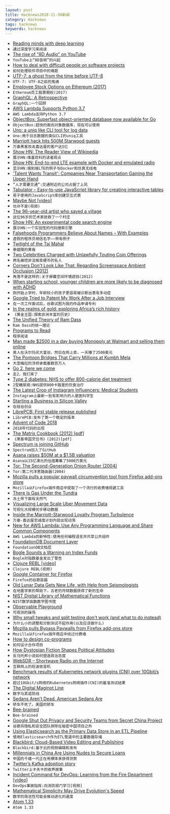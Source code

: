 ```yaml
---
layout: post
title: Hacknews2018-11-30新闻
category: Hacknews
tags: hacknews
keywords: hacknews
---
```




- [Reading minds with deep learning](https://blog.floydhub.com/reading-minds-with-deep-learning/)
- `通过深度学习来阅读`
- [The rise of “8D Audio” on YouTube](https://melmagazine.com/en-us/story/why-are-so-many-dudes-losing-their-shit-over-8d-audio)
- `YouTube上“8D音频”的兴起`
- [How to deal with difficult people on software projects](https://people.neilon.software/)
- `如何处理软件项目中的难题`
- [UTF-7: a ghost from the time before UTF-8](https://crawshaw.io/blog/utf7)
- `UTF-7: UTF-8之前的鬼魂`
- [Employee Stock Options on Ethereum (2017)](https://blog.neufund.org/tokenizing-startup-equity-part-1-employee-incentive-options-plan-esop-on-ethereum-blockchain-dce2416f4505)
- `Ethereum员工股票期权(2017)`
- [GraphQL: A Retrospective](https://verve.co/engineering/graphql-a-retrospective/)
- `GraphQL:一个回顾`
- [AWS Lambda Supports Python 3.7](https://aws.amazon.com/about-aws/whats-new/2018/11/aws-lambda-supports-python-37/)
- `AWS Lambda支持Python 3.7`
- [ObjectBox: Superfast object-oriented database now available for Go](https://github.com/objectbox/objectbox-go)
- `ObjectBox:超快的面向对象数据库，现在可以使用`
- [Uno: a uniq like CLI tool for log data](https://unomaly.com/blog/its-in-the-anomalies/)
- `Uno:用于日志数据的类似CLI的uniq工具`
- [Marriott hack hits 500M Starwood guests](https://www.bbc.co.uk/news/technology-46401890)
- `万豪黑客攻击喜达屋的客户达5亿`
- [Show HN: The Reader View of Wikipedia](https://thereaderwiki.com/en/)
- `展示HN:维基百科的读者观点`
- [Show HN: End-to-end LTE example with Docker and emulated radio](https://github.com/pgorczak/srslte-docker-emulated)
- `显示HN:端到端LTE的例子与Docker和仿真无线电`
- [&#39;Talent Wants Transit&#39;: Companies Near Transportation Gaining the Upper Hand](https://www.npr.org/2018/11/29/671203167/talent-wants-transit-companies-near-transportation-gaining-the-upper-hand)
- `“人才需要交通”:交通附近的公司占据了上风`
- [Tabulator – Easy-to-use JavaScript library for creating interactive tables](http://tabulator.info/)
- `易于使用的JavaScript库创建交互式表`
- [Maybe Not [video]](https://www.youtube.com/watch?v=YR5WdGrpoug)
- `也许不是(视频)`
- [The 96-year-old artist who saved a village](http://www.bbc.com/travel/gallery/20181128-the-96-year-old-painter-who-saved-a-village)
- `这位96岁的艺术家拯救了一个村庄`
- [Show HN: An experimental code search engine](https://codegrep.com)
- `展示HN:一个实验性的代码搜索引擎`
- [Falsehoods Programmers Believe About Names – With Examples](https://shinesolutions.com/2018/01/08/falsehoods-programmers-believe-about-names-with-examples/)
- `虚假的程序员相信名字——带有例子`
- [Twilight of the Taj Mahal](https://www.bbc.co.uk/news/resources/idt-sh/twilight_of_the_taj)
- `泰姬陵的黄昏`
- [Two Celebrities Charged with Unlawfully Touting Coin Offerings](https://www.sec.gov/news/press-release/2018-268)
- `两名被控非法贩卖硬币的名人`
- [Corners Don&#39;t Look Like That: Regarding Screenspace Ambient Occlusion (2012)](http://nothings.org/gamedev/ssao/)
- `角落不是这样的:关于屏幕空间环境遮挡(2012)`
- [When starting school, younger children are more likely to be diagnosed with ADHD](https://news.harvard.edu/gazette/story/2018/11/when-starting-school-younger-children-are-more-likely-to-be-diagnosed-with-adhd-study-says/)
- `刚开始上学时，年龄较小的孩子更容易被诊断出患有多动症`
- [Google Tried to Patent My Work After a Job Interview](https://patentpandas.org/stories/company-patented-my-idea)
- `在一次工作面试后，谷歌试图为我的作品申请专利`
- [In the realms of gold: exploring Africa’s rich history](https://spectator.us/realms-gold-africas-rich-history/)
- `《黄金王国:探索非洲丰富的历史》`
- [The Unified Theory of Ram Dass](https://www.gq.com/story/the-unified-theory-of-ram-dass)
- `Ram Dass的统一理论`
- [Programs to Read](http://wiki.c2.com/?ProgramsToRead)
- `程序阅读`
- [Man made $2500 in a day buying Monopoly at Walmart and selling them online](https://www.youtube.com/watch?v=FknkqT5tHK8)
- `男人在沃尔玛买大富翁，然后在网上卖，一天赚了2500美元`
- [The Pontoon Bridges That Carry Millions at Kumbh Mela](https://www.theatlantic.com/photo/2018/11/the-pontoon-bridges-that-carry-millions-at-kumbh-mela/576823/)
- `大壶梅拉的浮桥承载着数百万人`
- [Go 2, here we come](https://blog.golang.org/go2-here-we-come)
- `走2，我们来了`
- [Type 2 diabetes: NHS to offer 800-calorie diet treatment](https://www.bbc.com/news/health-46363869)
- `2型糖尿病:NHS提供800卡路里的饮食治疗`
- [The Latest Crop of Instagram Influencers: Medical Students](https://slate.com/technology/2018/11/medical-students-instagram-influencers-ethics-debate.html)
- `Instagram上最新一批有影响力的人是医科学生`
- [Starting a Business in Silicon Valley](http://www.tlalexander.com/business/)
- `在硅谷创业`
- [LibrePCB: First stable release published](https://librepcb.org/blog/2018-11-25_release_0.1.0/)
- `LibrePCB:发布了第一个稳定的版本`
- [Advent of Code 2018](https://adventofcode.com/2018)
- `2018年代码的出现`
- [The Matrix Cookbook (2012) [pdf]](https://www.math.uwaterloo.ca/~hwolkowi/matrixcookbook.pdf)
- `《黑客帝国烹饪书》(2012)[pdf]`
- [Spectrum is joining GitHub](https://spectrum.chat/spectrum/general/spectrum-is-joining-github~1d3eb8ee-4c99-46c0-8daf-ca35a96be6ce)
- `Spectrum加入了GitHub`
- [Asana raises $50M at a $1.5B valuation](https://techcrunch.com/2018/11/29/asana-a-work-management-platform-nabs-50m-growth-round-at-a-1-5b-valuation/)
- `Asana以15亿澳元的估值筹集了5000万美元`
- [Tor: The Second-Generation Onion Router (2004)](https://svn.torproject.org/svn/projects/design-paper/tor-design.html)
- `Tor:第二代洋葱路由器(2004)`
- [Mozilla pulls a popular paywall circumvention tool from Firefox add-ons store](https://boingboing.net/2018/11/29/but-not-chrome.html)
- `Mozilla从Firefox插件商店中提取了一个流行的收费墙规避工具`
- [There Is Gas Under the Tundra](https://www.lensculture.com/articles/charles-xelot-there-is-gas-under-the-tundra)
- `冻土带下面有天然气`
- [Visualizing Large Scale Uber Movement Data](http://blog.rabimba.com/2018/11/visualizing-large-scale-uber-movement.html)
- `可视化大规模优步移动数据`
- [Inside the Marriott-Starwood Loyalty Program Turbulence](https://www.wsj.com/articles/inside-the-marriott-starwood-loyalty-program-turbulence-1543416010)
- `万豪-喜达屋忠诚度计划内部出现动荡`
- [New for AWS Lambda: Use Any Programming Language and Share Common Components](https://aws.amazon.com/blogs/aws/new-for-aws-lambda-use-any-programming-language-and-share-common-components/)
- `AWS Lambda的新特性:使用任何编程语言并共享公共组件`
- [FoundationDB Document Layer](https://www.foundationdb.org/blog/announcing-document-layer/)
- `FoundationDB文档层`
- [Bogle Sounds a Warning on Index Funds](https://www.wsj.com/articles/bogle-sounds-a-warning-on-index-funds-1543504551)
- `Bogle对指数基金发出了警告`
- [Clojure REBL [video]](https://www.youtube.com/watch?v=c52QhiXsmyI)
- `Clojure REBL(视频)`
- [Google Container for Firefox](https://addons.mozilla.org/en-US/firefox/addon/google-container/?src=recommended)
- `Firefox的谷歌容器`
- [Old Lunar Data Gets New Life, with Help from Seismologists](https://spectrum.ieee.org/tech-talk/aerospace/space-flight/old-lunar-data-gets-new-life-with-help-from-seismologists)
- `在地震学家的帮助下，古老的月球数据获得了新的生命`
- [NIST Digital Library of Mathematical Functions](https://dlmf.nist.gov/)
- `NIST数学函数数字图书馆`
- [Observable Playground](https://beta.observablehq.com/playground)
- `可观测的操场`
- [Why small tweaks and split testing don&#39;t work (and what to do instead)](https://www.cortes.design/post/saas-website-conversion-split-test)
- `为什么小的调整和分割测试不起作用(以及应该做什么)`
- [Mozilla pulls Bypass Paywalls from Firefox add-ons store](https://github.com/iamadamdev/bypass-paywalls-firefox/issues/82)
- `Mozilla从Firefox插件商店中绕过付费墙`
- [How to design co-programs](https://patternsinfp.wordpress.com/2018/11/21/how-to-design-co-programs/)
- `如何设计合作项目`
- [How Dystopian Fiction Shapes Political Attitudes](https://www.cambridge.org/core/journals/perspectives-on-politics/article/its-the-end-of-the-world-and-they-know-it-how-dystopian-fiction-shapes-political-attitudes/3853105561CB840EAB79258DC2575849)
- `反乌托邦小说如何塑造政治态度`
- [WebSDR – Shortwave Radio on the Internet](http://websdr.ewi.utwente.nl:8901/)
- `互联网上的短波收音机`
- [Benchmark results of Kubernetes network plugins (CNI) over 10Gbit/s network](https://itnext.io/benchmark-results-of-kubernetes-network-plugins-cni-over-10gbit-s-network-36475925a560)
- `超过10Gbit/s网络的Kubernetes网络插件(CNI)的基准测试结果`
- [The Digital Maginot Line](https://www.ribbonfarm.com/2018/11/28/the-digital-maginot-line/)
- `数字马其诺防线`
- [Sedans Aren’t Dead. American Sedans Are](https://www.bloomberg.com/opinion/articles/2018-11-29/chevrolet-sedans-suffer-while-toyota-and-honda-hang-on)
- `轿车不死了。美国的轿车`
- [Bee-brained](https://aeon.co/essays/inside-the-mind-of-a-bee-is-a-hive-of-sensory-activity)
- `Bee-brained`
- [Google Shut Out Privacy and Security Teams from Secret China Project](https://theintercept.com/2018/11/29/google-china-censored-search/)
- `谷歌将隐私和安全团队排除在秘密中国项目之外`
- [Using Elasticsearch as the Primary Data Store in an ETL Pipeline](https://vlkan.com/blog/post/2018/11/14/elasticsearch-primary-data-store/)
- `使用Elasticsearch作为ETL管道中的主要数据存储`
- [Blackbird: Cloud-Based Video Editing and Publishing](https://www.blackbird.video/)
- `Blackbird:基于云的视频编辑和发布`
- [Millennials in China Are Using Nudes to Secure Loans](https://www.vice.com/en_uk/article/kzv38w/millennials-in-china-are-using-nudes-to-secure-loans)
- `中国的千禧一代正在用裸体来获得贷款`
- [Twitter’s Kafka adoption story](https://blog.twitter.com/engineering/en_us/topics/insights/2018/twitters-kafka-adoption-story.html)
- `Twitter上卡夫卡的收养故事`
- [Incident Command for DevOps: Learning from the Fire Department [video]](https://www.youtube.com/watch?v=Zn8-R6Pt9hY)
- `DevOps事故指挥:向消防部门学习[视频]`
- [Mathematical Simplicity May Drive Evolution&#39;s Speed](https://www.quantamagazine.org/computer-science-and-biology-explore-algorithmic-evolution-20181129/)
- `数学的简洁性可能会推动进化的速度`
- [Atom 1.33](https://blog.atom.io/2018/11/28/atom-1-33.html)
- `Atom 1.33`

